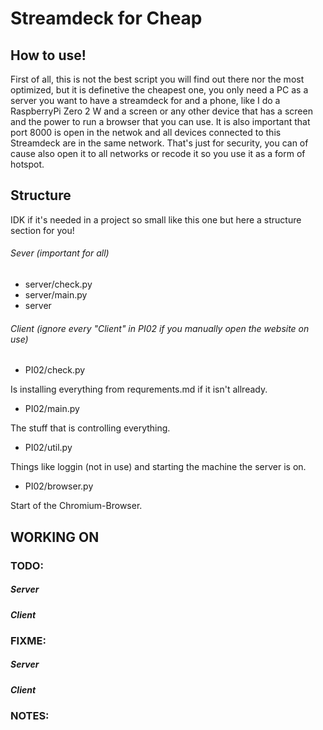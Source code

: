 # Streamdeck for Cheap
## How to use!
First of all, this is not the best script you will find out there nor the most optimized, but it is definetive the cheapest one, you only need a PC as a server you want to have a streamdeck for and a phone, like I do a RaspberryPi Zero 2 W and a screen or any other device that has a screen and the power to run a browser that you can use.
It is also important that port 8000 is open in the netwok and all devices connected to this Streamdeck are in the same network. That's just for security, you can of cause also open it to all networks or recode it so you use it as a form of hotspot.

## Structure
IDK if it's needed in a project so small like this one but here a structure section for you!
###### Sever (important for all)
- server/check.py
- server/main.py
- server 

###### Client (ignore every "Client" in PI02 if you manually open the website on use)
- PI02/check.py

Is installing everything from requrements.md if it isn't allready.
- PI02/main.py

The stuff that is controlling everything.
- PI02/util.py

Things like loggin (not in use) and starting the machine the server is on.
- PI02/browser.py

Start of the Chromium-Browser.

## WORKING ON
### TODO:
##### Server


##### Client


### FIXME:
##### Server


##### Client


### NOTES:
